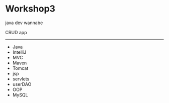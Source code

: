 # Workshop3
java dev wannabe

CRUD app

-----------------

- Java
- IntelliJ
- MVC
- Maven
- Tomcat
- jsp
- servlets
- userDAO
- OOP
- MySQL
